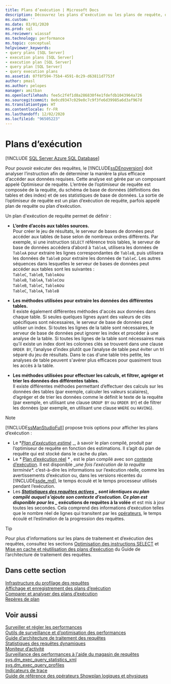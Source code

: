 ```yaml
---
title: Plans d’exécution | Microsoft Docs
description: Découvrez les plans d’exécution ou les plans de requête, que l’optimiseur de requête crée pour le moteur de base de données SQL Server afin d’exécuter des requêtes.
ms.custom: ''
ms.date: 03/01/2020
ms.prod: sql
ms.reviewer: wiassaf
ms.technology: performance
ms.topic: conceptual
helpviewer_keywords:
- query plans [SQL Server]
- execution plans [SQL Server]
- execution plan [SQL Server]
- query plan [SQL Server]
- query execution plans
ms.assetid: 07f8f594-75b4-4591-8c29-d63811d7753f
author: pmasl
ms.author: pelopes
manager: amitban
ms.openlocfilehash: fee5c2f4f1d8a286830f4e1fdefdb1043964a726
ms.sourcegitcommit: 0e0cd9347c029e0c7c9f3fe6d39985a6d3af967d
ms.translationtype: HT
ms.contentlocale: fr-FR
ms.lasthandoff: 12/02/2020
ms.locfileid: "96505223"
---
```

# <a name="execution-plans"></a>Plans d’exécution
[!INCLUDE [SQL Server Azure SQL Database](../../includes/applies-to-version/sql-asdb.md)]

Pour pouvoir exécuter des requêtes, le [!INCLUDE[ssDEnoversion](../../includes/ssdenoversion-md.md)] doit analyser l’instruction afin de déterminer la manière la plus efficace d’accéder aux données requises. Cette analyse est gérée par un composant appelé Optimiseur de requête. L’entrée de l’optimiseur de requête est composée de la requête, du schéma de base de données (définitions des tables et des index) et de ses statistiques de base de données. La sortie de l’optimiseur de requête est un plan d’exécution de requête, parfois appelé plan de requête ou plan d’exécution.   

Un plan d'exécution de requête permet de définir : 

- **L’ordre d’accès aux tables sources.**  
  Pour créer le jeu de résultats, le serveur de bases de données peut accéder aux tables de base selon de nombreux ordres différents. Par exemple, si une instruction `SELECT` référence trois tables, le serveur de base de données accédera d’abord à `TableA`, utilisera les données de `TableA` pour extraire les lignes correspondantes de `TableB`, puis utilisera les données de `TableB` pour extraire les données de `TableC`. Les autres séquences dans lesquelles le serveur de bases de données peut accéder aux tables sont les suivantes :  
  `TableC`, `TableB`, `TableA`ou  
  `TableB`, `TableA`, `TableC`ou  
  `TableB`, `TableC`, `TableA`ou  
  `TableC`, `TableA`, `TableB`  

- **Les méthodes utilisées pour extraire les données des différentes tables.**  
  Il existe également différentes méthodes d'accès aux données dans chaque table. Si seules quelques lignes ayant des valeurs de clés spécifiques sont nécessaires, le serveur de base de données peut utiliser un index. Si toutes les lignes de la table sont nécessaires, le serveur de base de données peut ignorer les index et procéder à une analyse de la table. Si toutes les lignes de la table sont nécessaires mais qu’il existe un index dont les colonnes clés se trouvent dans une clause `ORDER BY`, l’analyse d’index plutôt que l’analyse de table peut éviter un tri séparé du jeu de résultats. Dans le cas d'une table très petite, les analyses de table peuvent s'avérer plus efficaces pour quasiment tous les accès à la table.
  
- **Les méthodes utilisées pour effectuer les calculs, et filtrer, agréger et trier les données des différentes tables.**  
  Il existe différentes méthodes permettant d’effectuer des calculs sur les données des tables (par exemple, calculer les valeurs scalaires), d’agréger et de trier les données comme le définit le texte de la requête (par exemple, en utilisant une clause `GROUP BY` ou `ORDER BY`) et de filtrer les données (par exemple, en utilisant une clause `WHERE` ou `HAVING`).

> [!NOTE]
> [!INCLUDE[ssManStudioFull](../../includes/ssmanstudiofull-md.md)] propose trois options pour afficher les plans d’exécution :        
> -  Le **_[Plan d’exécution estimé](../../relational-databases/performance/display-the-estimated-execution-plan.md)_* _, à savoir le plan compilé, produit par l’optimiseur de requête en fonction des estimations. Il s’agit du plan de requête qui est stocké dans le cache du plan.        
> -  Le _*_ [Plan d’exécution réel](../../relational-databases/performance/display-an-actual-execution-plan.md) _*_ , est le plan compilé avec son [contexte d’exécution](../../relational-databases/query-processing-architecture-guide.md#execution-plan-caching-and-reuse). Il est disponible _*une fois l’exécution de la requête terminée**. c’est-à-dire les informations sur l’exécution réelle, comme les avertissements d’exécution ou, dans les versions récentes du [!INCLUDE[ssde_md](../../includes/ssde_md.md)], le temps écoulé et le temps processeur utilisés pendant l’exécution.         
> -  Les **_[Statistiques des requêtes actives](../../relational-databases/performance/live-query-statistics.md)_ *_ sont identiques au plan compilé auquel s’ajoute son contexte d’exécution. Ce plan est disponible pour les _* exécutions de requêtes à la volée** et est mis à jour toutes les secondes. Cela comprend des informations d’exécution telles que le nombre réel de lignes qui transitent par les [opérateurs](../../relational-databases/showplan-logical-and-physical-operators-reference.md), le temps écoulé et l’estimation de la progression des requêtes.

> [!TIP]
> Pour plus d’informations sur les plans de traitement et d’exécution des requêtes, consultez les sections [Optimisation des instructions SELECT](../../relational-databases/query-processing-architecture-guide.md#optimizing-select-statements) et [Mise en cache et réutilisation des plans d’exécution](../../relational-databases/query-processing-architecture-guide.md#execution-plan-caching-and-reuse) du Guide de l’architecture de traitement des requêtes.

## <a name="in-this-section"></a>Dans cette section  
[Infrastructure du profilage des requêtes](../../relational-databases/performance/query-profiling-infrastructure.md)     
[Affichage et enregistrement des plans d’exécution](../../relational-databases/performance/display-and-save-execution-plans.md)     
[Comparer et analyser des plans d’exécution](../../relational-databases/performance/compare-and-analyze-execution-plans.md)     
[Repères de plan](../../relational-databases/performance/plan-guides.md)     

## <a name="see-also"></a>Voir aussi  
[Surveiller et régler les performances](../../relational-databases/performance/monitor-and-tune-for-performance.md)     
[Outils de surveillance et d’optimisation des performances](../../relational-databases/performance/performance-monitoring-and-tuning-tools.md)     
[Guide d’architecture de traitement des requêtes](../../relational-databases/query-processing-architecture-guide.md)    
[Statistiques des requêtes dynamiques](../../relational-databases/performance/live-query-statistics.md)     
[Moniteur d’activité](../../relational-databases/performance-monitor/activity-monitor.md)     
[Surveillance des performances à l'aide du magasin de requêtes](../../relational-databases/performance/monitoring-performance-by-using-the-query-store.md)     
[sys.dm_exec_query_statistics_xml](../../relational-databases/system-dynamic-management-views/sys-dm-exec-query-statistics-xml-transact-sql.md)     
[sys.dm_exec_query_profiles](../../relational-databases/system-dynamic-management-views/sys-dm-exec-query-profiles-transact-sql.md)     
[Indicateurs de trace](../../t-sql/database-console-commands/dbcc-traceon-trace-flags-transact-sql.md)    
[Guide de référence des opérateurs Showplan logiques et physiques](../../relational-databases/showplan-logical-and-physical-operators-reference.md)
